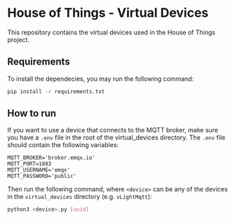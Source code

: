 # House of Things - Virtual Devices

This repository contains the virtual devices used in the House of Things project.

## Requirements

To install the dependecies, you may run the following command:

```bash
pip install -r requirements.txt
```


## How to run

If you want to use a device that connects to the MQTT broker, make sure you have a `.env` file in the root of the virtual_devices directory. The `.env` file should contain the following variables:

```
MQTT_BROKER='broker.emqx.io'
MQTT_PORT=1883
MQTT_USERNAME='emqx'
MQTT_PASSWORD='public'
```

Then run the following command, where `<device>` can be any of the devices in the `virtual_devices` directory (e.g. `vLightMqtt`):

```bash
python3 <device>.py [uuid]
```
